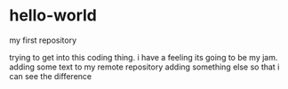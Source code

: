# hello-world
my first repository

trying to get into this coding thing. i have a feeling its going to be my jam.
adding some text to my remote repository
adding something else so that i can see the difference
